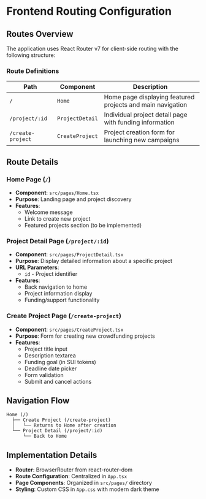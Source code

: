 # Frontend Routing Configuration

## Routes Overview

The application uses React Router v7 for client-side routing with the following structure:

### Route Definitions

| Path | Component | Description |
|------|-----------|-------------|
| `/` | `Home` | Home page displaying featured projects and main navigation |
| `/project/:id` | `ProjectDetail` | Individual project detail page with funding information |
| `/create-project` | `CreateProject` | Project creation form for launching new campaigns |

## Route Details

### Home Page (`/`)
- **Component**: `src/pages/Home.tsx`
- **Purpose**: Landing page and project discovery
- **Features**:
  - Welcome message
  - Link to create new project
  - Featured projects section (to be implemented)

### Project Detail Page (`/project/:id`)
- **Component**: `src/pages/ProjectDetail.tsx`
- **Purpose**: Display detailed information about a specific project
- **URL Parameters**:
  - `id` - Project identifier
- **Features**:
  - Back navigation to home
  - Project information display
  - Funding/support functionality

### Create Project Page (`/create-project`)
- **Component**: `src/pages/CreateProject.tsx`
- **Purpose**: Form for creating new crowdfunding projects
- **Features**:
  - Project title input
  - Description textarea
  - Funding goal (in SUI tokens)
  - Deadline date picker
  - Form validation
  - Submit and cancel actions

## Navigation Flow

```
Home (/)
  ├── Create Project (/create-project)
  │   └── Returns to Home after creation
  └── Project Detail (/project/:id)
      └── Back to Home
```

## Implementation Details

- **Router**: BrowserRouter from react-router-dom
- **Route Configuration**: Centralized in `App.tsx`
- **Page Components**: Organized in `src/pages/` directory
- **Styling**: Custom CSS in `App.css` with modern dark theme

